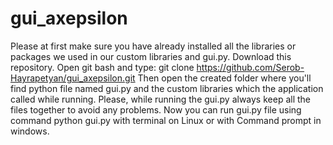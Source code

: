 # gui_axepsilon

Please at first make sure you have already installed all the libraries or packages we used in our custom libraries and gui.py.
Download this repository. Open git bash and type:
      git clone https://github.com/Serob-Hayrapetyan/gui_axepsilon.git
Then open the created folder where you'll find python file named gui.py and the custom libraries which the application called while running.
Please, while running the gui.py always keep all the files together to avoid any problems. Now you can run gui.py file using command 
      python gui.py 
with terminal on Linux or with Command prompt in windows.
